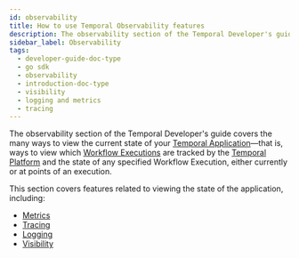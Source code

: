 ```yaml
---
id: observability
title: How to use Temporal Observability features
description: The observability section of the Temporal Developer's guide covers the many ways to view the current state of your Temporal Application—that is, ways to view which Workflow Executions are tracked by the Temporal Platform and the state of any specified Workflow Execution, either currently or at points of an execution
sidebar_label: Observability
tags:
  - developer-guide-doc-type
  - go sdk
  - observability
  - introduction-doc-type
  - visibility
  - logging and metrics
  - tracing
---
```


The observability section of the Temporal Developer's guide covers the many ways to view the current state of your [Temporal Application](/concepts/what-is-a-temporal-application)—that is, ways to view which [Workflow Executions](/concepts/what-is-a-workflow-execution) are tracked by the [Temporal Platform](/concepts/what-is-the-temporal-platform) and the state of any specified Workflow Execution, either currently or at points of an execution.

This section covers features related to viewing the state of the application, including:

- [Metrics](#metrics)
- [Tracing](#tracing)
- [Logging](#logging)
- [Visibility](#visibility)
